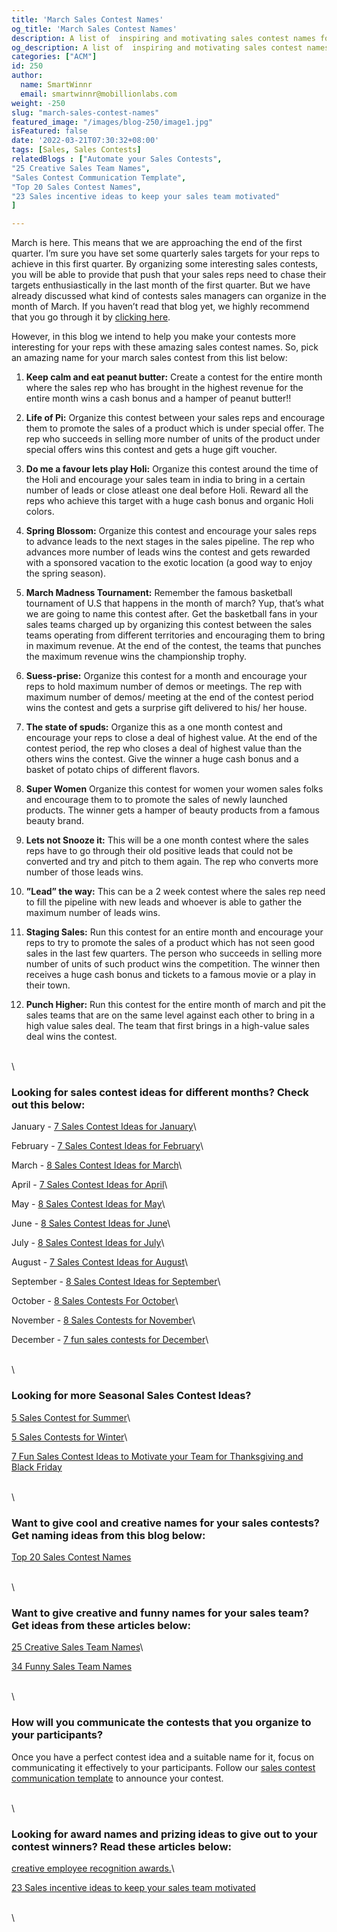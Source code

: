 ```yaml
---
title: 'March Sales Contest Names'
og_title: 'March Sales Contest Names'
description: A list of  inspiring and motivating sales contest names for March
og_description: A list of  inspiring and motivating sales contest names for March
categories: ["ACM"]
id: 250
author:
  name: SmartWinnr
  email: smartwinnr@mobillionlabs.com
weight: -250
slug: "march-sales-contest-names"
featured_image: "/images/blog-250/image1.jpg"
isFeatured: false
date: '2022-03-21T07:30:32+08:00'
tags: [Sales, Sales Contests]
relatedBlogs : ["Automate your Sales Contests",
"25 Creative Sales Team Names",
"Sales Contest Communication Template",
"Top 20 Sales Contest Names",
"23 Sales incentive ideas to keep your sales team motivated"
]

---
```


March is here. This means that we are approaching the end of the first quarter. I’m sure you have set some quarterly sales targets for your reps to achieve in this first quarter. By organizing some interesting sales contests, you will be able to provide that push that your sales reps need to chase their targets enthusiastically in the last month of the first quarter. But we have already discussed what kind of contests sales managers can organize in the month of March. If you haven’t read that blog yet, we highly recommend that you go through it by [clicking here](https://www.smartwinnr.com/post/8-sales-contest-ideas-for-march/).

However, in this blog we intend to help you make your contests more interesting for your reps with these amazing sales contest names. So, pick an amazing name for your march sales contest from this list below:

1. **Keep calm and eat peanut butter:** Create a contest for the entire month where the sales rep who has brought in the highest revenue for the entire month wins a cash bonus and a hamper of peanut butter!!

2. **Life of Pi:** Organize this contest between your sales reps and encourage them to promote the sales of a product which is under special offer. The rep who succeeds in selling more number of units of the product under special offers wins this contest and gets a huge gift voucher.

3. **Do me a favour lets play Holi:** Organize this contest around the time of the Holi and encourage your sales team in india to bring in a certain number of leads or close atleast one deal before Holi. Reward all the reps who achieve this target with a huge cash bonus and organic Holi colors. 

4. **Spring Blossom:** Organize this contest and encourage your sales reps to advance leads to the next stages in the sales pipeline. The rep who advances more number of leads wins the contest and gets rewarded with a sponsored vacation to the exotic location (a good way to enjoy the spring season). 

5. **March Madness Tournament:** Remember the famous basketball tournament of U.S that happens in the month of march? Yup, that’s what we are going to name this contest after. Get the basketball fans in your sales teams charged up by organizing this contest between the sales teams operating from different territories and encouraging them to bring in maximum revenue. At the end of the contest, the teams that punches the maximum revenue wins the championship trophy.

6. **Suess-prise:** Organize this contest for a month and encourage your reps to hold maximum number of demos or meetings. The rep with maximum number of demos/ meeting at the end of the contest period wins the contest and gets a surprise gift delivered to his/ her house.

7. **The state of spuds:** Organize this as a one month contest and encourage your reps to close a deal of highest value. At the end of the contest period, the rep who closes a deal of highest value than the others wins the contest. Give the winner a huge cash bonus and a basket of potato chips of different flavors. 

8. **Super Women** Organize this contest for women your women sales folks and encourage them to to promote the sales of newly launched products. The winner gets a hamper of beauty products from a famous beauty brand.

9. **Lets not Snooze it:** This will be a one month contest where the sales reps have to go through their old positive leads that could not be converted and try and pitch to them again. The rep who converts more number of those leads wins.

10. **”Lead” the way:** This can be a 2 week contest where the sales rep need to fill the pipeline with new leads and whoever is able to gather the maximum number of leads wins. 
  

11. **Staging Sales:** Run this contest for an entire month and encourage your reps to try to promote the sales of a product which has not seen good sales in the last few quarters. The person who succeeds in selling more number of units of such product wins the competition. The winner then receives a huge cash bonus and tickets to a famous movie or a play in their town.

12. **Punch Higher:** Run this contest for the entire month of march and pit the  sales teams that are on the same level against each other to bring in a high value sales deal. The team that first brings in a high-value sales deal wins the contest.

\
\

### Looking for sales contest ideas for different months? Check out this below:

January - [7 Sales Contest Ideas for January](https://www.smartwinnr.com/post/7-sales-contest-ideas-for-january/)\

February - [7 Sales Contest Ideas for February](https://www.smartwinnr.com/post/7-sales-contest-ideas-for-february/)\

March - [8 Sales Contest Ideas for March](https://www.smartwinnr.com/post/8-sales-contest-ideas-for-march/)\

April - [7 Sales Contest Ideas for April](https://www.smartwinnr.com/post/7-sales-contest-ideas-for-april/)\

May - [8 Sales Contest Ideas for May](https://www.smartwinnr.com/post/8-sales-contest-ideas-for-may/)\

June - [8 Sales Contest Ideas for June](https://www.smartwinnr.com/post/8-sales-contest-ideas-for-june/)\

July - [8 Sales Contest Ideas for July](https://www.smartwinnr.com/post/8-sales-contest-ideas-for-july-2023/)\

August - [7 Sales Contest Ideas for August](https://www.smartwinnr.com/post/7-sales-contest-ideas-for-august/)\

September - [8 Sales Contest Ideas for September](https://www.smartwinnr.com/post/8-sales-contest-ideas-for-september/)\

October - [8 Sales Contests For October](https://smartwinnr.com/post/8-sales-contests-for-october/)\

November - [8 Sales Contests for November](https://smartwinnr.com/post/8-sales-contests-for-november/)\

December - [7 fun sales contests for December](https://smartwinnr.com/post/7-fun-sales-contests-for-december/)\

\
\

### Looking for more Seasonal Sales Contest Ideas?

[5 Sales Contest for Summer](https://smartwinnr.com/post/5-sales-contest-for-summer/)\

[5 Sales Contests for Winter](https://smartwinnr.com/post/sales-contests-for-winter/)\

[7 Fun Sales Contest Ideas to Motivate your Team for Thanksgiving and Black Friday](https://www.smartwinnr.com/post/7-fun-sales-contest-ideas-to-motivate-your-team-for-thanksgiving-and-black-friday/)

\
\

### Want to give cool and creative names for your sales contests? Get naming ideas from this blog below:

[Top 20 Sales Contest Names](https://www.smartwinnr.com/post/top-20-sales-contest-names/)

\
\

### Want to give creative and funny names for your sales team? Get ideas from these articles below:

[25 Creative Sales Team Names](https://www.smartwinnr.com/post/25-creative-sales-team-names/)\

[34 Funny Sales Team Names](https://www.smartwinnr.com/post/funny-sales-team-names/)

\
\

### How will you communicate the contests that you organize to your participants?

Once you have a perfect contest idea and a suitable name for it, focus on communicating it effectively to your participants. Follow our [sales contest communication template](https://www.smartwinnr.com/post/sales-contest-communication-template/) to announce your contest.

\
\

### Looking for award names and prizing ideas to give out to your contest winners? Read these articles below:

[creative employee recognition awards.](https://www.smartwinnr.com/post/creative-employee-recognition-award-names/)\

[23 Sales incentive ideas to keep your sales team motivated](https://www.smartwinnr.com/post/sales-incentive-ideas-to-keep-your-sales-team-motivated/)

\
\
